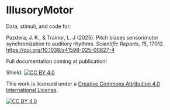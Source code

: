# IllusoryMotor

Data, stimuli, and code for: 

Pazdera, J. K., &amp; Trainor, L. J (2025). Pitch biases sensorimotor synchronization to auditory rhythms. _Scientific Reports_, _15_, 17012. https://doi.org/10.1038/s41598-025-00827-4

Full documentation coming at publication!

Shield: [![CC BY 4.0][cc-by-shield]][cc-by]

This work is licensed under a
[Creative Commons Attribution 4.0 International License][cc-by].

[![CC BY 4.0][cc-by-image]][cc-by]

[cc-by]: http://creativecommons.org/licenses/by/4.0/
[cc-by-image]: https://i.creativecommons.org/l/by/4.0/88x31.png
[cc-by-shield]: https://img.shields.io/badge/License-CC%20BY%204.0-lightgrey.svg
